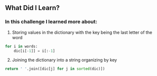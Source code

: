 ## What Did I Learn?

### In this challenge I learned more about:

1. Storing values ​​in the dictionary with the key being the last letter of the word
```python
for i in words:
    dic[i[-1]] = i[:-1]
```

2. Joining the dictionary into a string organizing by key
```python
return ' '.join([dic[j] for j in sorted(dic)])
```